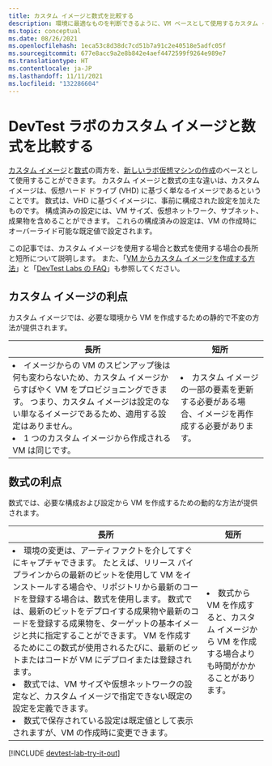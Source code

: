 ```yaml
---
title: カスタム イメージと数式を比較する
description: 環境に最適なものを判断できるように、VM ベースとして使用するカスタム イメージと数式の違いについて説明します。
ms.topic: conceptual
ms.date: 08/26/2021
ms.openlocfilehash: 1eca53c8d38dc7cd51b7a91c2e40518e5adfc05f
ms.sourcegitcommit: 677e8acc9a2e8b842e4aef4472599f9264e989e7
ms.translationtype: HT
ms.contentlocale: ja-JP
ms.lasthandoff: 11/11/2021
ms.locfileid: "132286604"
---
```

# <a name="compare-custom-images-and-formulas-in-devtest-labs"></a>DevTest ラボのカスタム イメージと数式を比較する
[カスタム イメージ](devtest-lab-create-template.md)と[数式](devtest-lab-manage-formulas.md)の両方を、[新しいラボ仮想マシンの作成](devtest-lab-add-vm.md)のベースとして使用することができます。 カスタム イメージと数式の主な違いは、カスタム イメージは、仮想ハード ドライブ (VHD) に基づく単なるイメージであるということです。 数式は、VHD に基づくイメージに、事前に構成された設定を加えたものです。 構成済みの設定には、VM サイズ、仮想ネットワーク、サブネット、成果物を含めることができます。 これらの構成済みの設定は、VM の作成時にオーバーライド可能な既定値で設定されます。 

この記事では、カスタム イメージを使用する場合と数式を使用する場合の長所と短所について説明します。  また、「[VM からカスタム イメージを作成する方法](devtest-lab-create-custom-image-from-vm-using-portal.md)」と「[DevTest Labs の FAQ](devtest-lab-faq.yml)」も参照してください。

## <a name="custom-image-benefits"></a>カスタム イメージの利点
カスタム イメージでは、必要な環境から VM を作成するための静的で不変の方法が提供されます。 

|長所|短所|
|----|----|
|<li>イメージからの VM のスピンアップ後は何も変わらないため、カスタム イメージからすばやく VM をプロビジョニングできます。 つまり、カスタム イメージは設定のない単なるイメージであるため、適用する設定はありません。 <li>1 つのカスタム イメージから作成される VM は同じです。|<li>カスタム イメージの一部の要素を更新する必要がある場合、イメージを再作成する必要があります。 |

## <a name="formula-benefits"></a>数式の利点
  
数式では、必要な構成および設定から VM を作成するための動的な方法が提供されます。

|長所|短所|
|----|----|
|<li>環境の変更は、アーティファクトを介してすぐにキャプチャできます。 たとえば、リリース パイプラインからの最新のビットを使用して VM をインストールする場合や、リポジトリから最新のコードを登録する場合は、数式を使用します。 数式では、最新のビットをデプロイする成果物や最新のコードを登録する成果物を、ターゲットの基本イメージと共に指定することができます。 VM を作成するためにこの数式が使用されるたびに、最新のビットまたはコードが VM にデプロイまたは登録されます。  <li>数式では、VM サイズや仮想ネットワークの設定など、カスタム イメージで指定できない既定の設定を定義できます。  <li>数式で保存されている設定は既定値として表示されますが、VM の作成時に変更できます。 |<li> 数式から VM を作成すると、カスタム イメージから VM を作成する場合よりも時間がかかることがあります。

[!INCLUDE [devtest-lab-try-it-out](../../includes/devtest-lab-try-it-out.md)]
